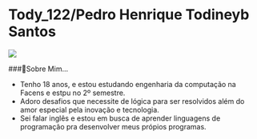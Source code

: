 # Tody_122/Pedro Henrique Todineyb Santos
<img src="https://github.com/pr2tik1/pr2tik1/blob/master/IMAGE-NAME">

###👾Sobre Mim...

- Tenho 18 anos, e estou estudando engenharia da computação na Facens e estpu no 2º semestre.
- Adoro desafios que necessite de lógica para ser resolvidos além do amor especial pela inovação e tecnologia.
- Sei falar inglês e estou em busca de aprender linguagens de programação pra desenvolver meus própios programas. 

